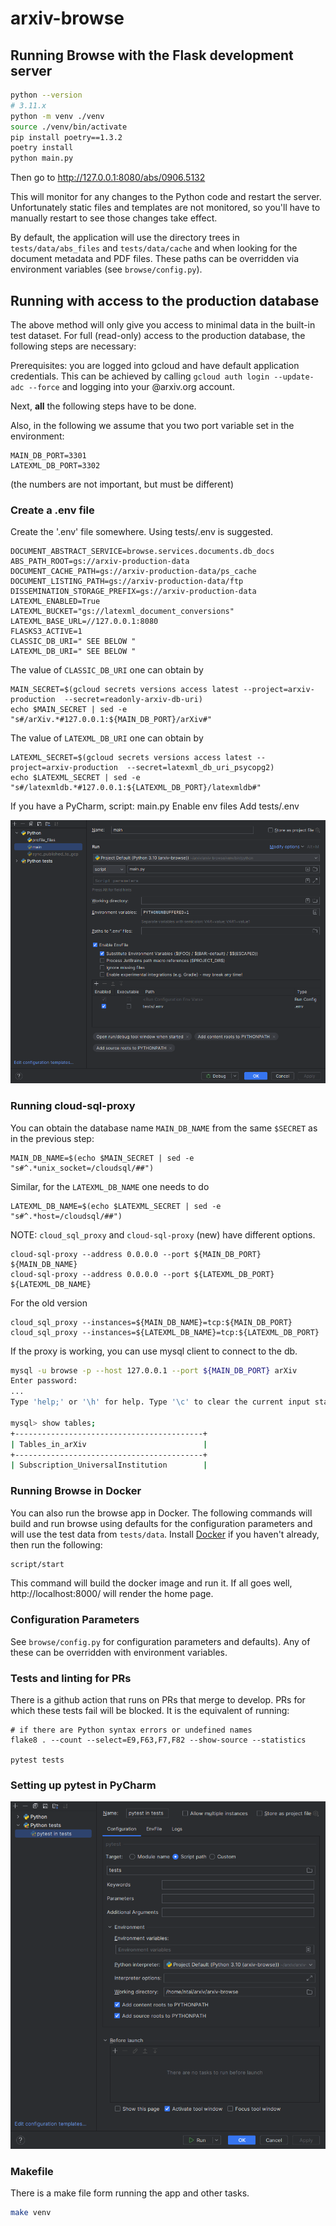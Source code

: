 # arxiv-browse

## Running Browse with the Flask development server

```bash
python --version
# 3.11.x
python -m venv ./venv
source ./venv/bin/activate
pip install poetry==1.3.2
poetry install
python main.py
```

Then go to http://127.0.0.1:8080/abs/0906.5132

This will monitor for any changes to the Python code and restart the server.
Unfortunately static files and templates are not monitored, so you'll have to
manually restart to see those changes take effect.

By default, the application will use the directory trees in
`tests/data/abs_files` and `tests/data/cache` and when looking for the document
metadata and PDF files. These paths can be overridden via environment variables
(see `browse/config.py`).


## Running with access to the production database

The above method will only give you access to minimal data in the built-in test
dataset. For full (read-only) access to the production database, the following
steps are necessary:

Prerequisites:
you are logged into gcloud and have default application credentials. This
can be achieved by calling `gcloud auth login --update-adc --force` and
logging into your @arxiv.org account.

Next, **all** the following steps have to be done.

Also, in the following we assume that you two port variable set in the environment:
```
MAIN_DB_PORT=3301
LATEXML_DB_PORT=3302
```
(the numbers are not important, but must be different)

### Create a .env file

Create the '.env' file somewhere. Using tests/.env is suggested.

```
DOCUMENT_ABSTRACT_SERVICE=browse.services.documents.db_docs
ABS_PATH_ROOT=gs://arxiv-production-data
DOCUMENT_CACHE_PATH=gs://arxiv-production-data/ps_cache
DOCUMENT_LISTING_PATH=gs://arxiv-production-data/ftp
DISSEMINATION_STORAGE_PREFIX=gs://arxiv-production-data
LATEXML_ENABLED=True
LATEXML_BUCKET="gs://latexml_document_conversions"
LATEXML_BASE_URL=//127.0.0.1:8080
FLASKS3_ACTIVE=1
CLASSIC_DB_URI=" SEE BELOW "
LATEXML_DB_URI=" SEE BELOW "
```

The value of `CLASSIC_DB_URI` one can obtain by
```
MAIN_SECRET=$(gcloud secrets versions access latest --project=arxiv-production  --secret=readonly-arxiv-db-uri)
echo $MAIN_SECRET | sed -e "s#/arXiv.*#127.0.0.1:${MAIN_DB_PORT}/arXiv#"
```

The value of `LATEXML_DB_URI` one can obtain by
```
LATEXML_SECRET=$(gcloud secrets versions access latest --project=arxiv-production  --secret=latexml_db_uri_psycopg2)
echo $LATEXML_SECRET | sed -e "s#/latexmldb.*#127.0.0.1:${LATEXML_DB_PORT}/latexmldb#"
```

If you have a PyCharm,
script: main.py
Enable env files
   Add tests/.env

![docs/development/pycharm-run-setting.png](docs/development/pycharm-run-setting.png)


### Running cloud-sql-proxy

You can obtain the database name `MAIN_DB_NAME` from the same `$SECRET` as in the previous step:
```
MAIN_DB_NAME=$(echo $MAIN_SECRET | sed -e "s#^.*unix_socket=/cloudsql/##")
```

Similar, for the `LATEXML_DB_NAME` one needs to do
```
LATEXML_DB_NAME=$(echo $LATEXML_SECRET | sed -e "s#^.*host=/cloudsql/##")
```


NOTE: `cloud_sql_proxy` and `cloud-sql-proxy` (new) have different options.

```
cloud-sql-proxy --address 0.0.0.0 --port ${MAIN_DB_PORT} ${MAIN_DB_NAME}
cloud-sql-proxy --address 0.0.0.0 --port ${LATEXML_DB_PORT} ${LATEXML_DB_NAME}
```

For the old version
```
cloud_sql_proxy --instances=${MAIN_DB_NAME}=tcp:${MAIN_DB_PORT}
cloud_sql_proxy --instances=${LATEXML_DB_NAME}=tcp:${LATEXML_DB_PORT}
```


If the proxy is working, you can use mysql client to connect to the db.

```bash
mysql -u browse -p --host 127.0.0.1 --port ${MAIN_DB_PORT} arXiv
Enter password: 
...
Type 'help;' or '\h' for help. Type '\c' to clear the current input statement.

mysql> show tables;
+------------------------------------------+
| Tables_in_arXiv                          |
+------------------------------------------+
| Subscription_UniversalInstitution        |
````

### Running Browse in Docker
You can also run the browse app in Docker. The following commands will build and
run browse using defaults for the configuration parameters and will use the test
data from `tests/data`. Install [Docker](https://docs.docker.com/get-docker/) if
you haven't already, then run the following:

```bash
script/start
```

This command will build the docker image and run it. If all goes well,
http://localhost:8000/ will render the home page.

### Configuration Parameters

See `browse/config.py` for configuration parameters and defaults). Any of these
can be overridden with environment variables.

### Tests and linting for PRs
There is a github action that runs on PRs that merge to develop. PRs for which
these tests fail will be blocked. It is the equivalent of running:

```
# if there are Python syntax errors or undefined names
flake8 . --count --select=E9,F63,F7,F82 --show-source --statistics

pytest tests
```

### Setting up pytest in PyCharm

![docs/development/pycharm-run-setting.png](docs/development/pycharm-pytest.png)


### Makefile

There is a make file form running the app and other tasks.

```bash
make venv
````

